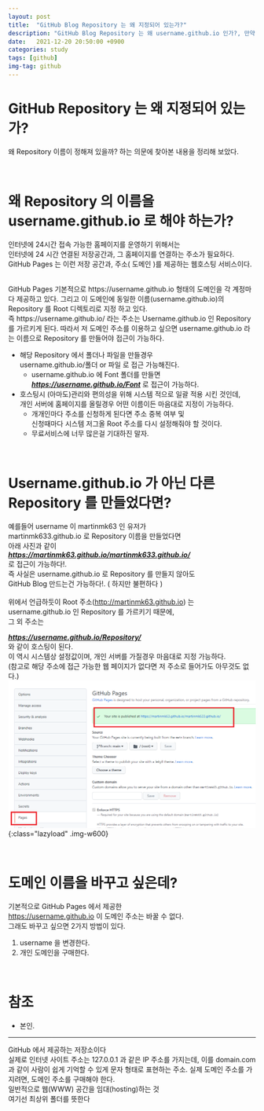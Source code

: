 ```yaml
---
layout: post
title:  "GitHub Blog Repository 는 왜 지정되어 있는가?"
description: "GitHub Blog Repository 는 왜 username.github.io 인가?, 만약 잘못 만들었다면?"
date:   2021-12-20 20:50:00 +0900
categories: study
tags: [github]
img-tag: github
---
```


# GitHub Repository 는 왜 지정되어 있는가?
왜 <span class="tooltip" id="id-1">Repository</span> 이름이 정해져 있을까? 하는 의문에 찾아본 내용을 정리해 보았다.

<br>

# 왜 Repository 의 이름을 username.github.io 로 해야 하는가? ###
인터넷에 24시간 접속 가능한 홈페이지를 운영하기 위해서는   
인터넷에 24 시간 연결된 저장공간과, 그 홈페이지를 연결하는 주소가 필요하다.  
GitHub Pages 는 이런 저장 공간과, 주소(
<span class="tooltip" id="id-2">도메인</span> )를 제공하는 
<span class="tooltip" id="id-3">웹호스팅</span> 서비스이다. 

<br>
GitHub Pages 기본적으로 https://username.github.io 형태의  
도메인을 각 계정마다 제공하고 있다.  
그리고 이 도메인에 동일한 이름(username.github.io)의  
 Repository 를 <span class="tooltip" id="id-4">Root</span> 디렉토리로 지정 하고 있다.  
 <br>
즉 https://username.github.io/ 라는 주소는  
 Username.github.io 인 Repository 를 가르키게 된다.  
따라서 저 도메인 주소를 이용하고 싶으면 username.github.io 라는  
 이름으로 Repository 를 만들어야 접근이 가능하다.  
 <br>

- 해당 Repository 에서 폴더나 파일을 만들경우  
 username.github.io/폴더 or 파일 로 접근 가능해진다.  
    - username.github.io 에 Font 폴더를 만들면  
     ***https://username.github.io/Font*** 로 접근이 가능하다.  
- 호스팅시 (아마도)관리와 편의성을 위해 시스템 적으로 일괄 적용 시킨 것인데,  
 개인 서버에 홈페이지를 올릴경우 어떤 이름이든 마음대로 지정이 가능하다.
    - 개개인마다 주소를 신청하게 된다면 주소 중복 여부 및   
    신청때마다 시스템 저그올 Root 주소를 다시 설정해줘야 할 것이다.  
    - 무료서비스에 너무 많은걸 기대하진 말자.
<br>



# Username.github.io 가 아닌 다른 Repository 를 만들었다면? #
예를들어 username 이 martinmk63 인 유저가  
 martinmk633.github.io 로 Repository 이름을 만들었다면   
아래 사진과 같이  
 ***https://martinmk63.github.io/martinmk633.github.io/***   
 로 접근이 가능하다!.  
즉 사실은 username.github.io 로 Repository 를 만들지 않아도   
GitHub Blog 만드는건 가능하다!. ( 하지만 불편하다 )   
<br>
위에서 언급하듯이 Root 주소(http://martinmk63.github.io) 는   
username.github.io 인 Repository 를 가르키기 때문에,  
그 외 주소는    

***https://username.github.io/Repository/***  
와 같이 호스팅이 된다.  
이 역시 시스템상 설정값이며, 개인 서버를 가질경우 마음대로 지정 가능하다.  
(참고로 해당 주소에 접근 가능한 웹 페이지가 없다면 저 주소로 들어가도 아무것도 없다.)  
![page-setting](/assets/img/post-img/start-github-github/github-page-setting.png){:class="lazyload" .img-w600} 

<br>


# 도메인 이름을 바꾸고 싶은데? #
기본적으로 GitHub Pages 에서 제공한  
https://username.github.io  이 도메인 주소는 바꿀 수 없다.  
그래도 바꾸고 싶으면 2가지 방법이 있다.  
1. username 을 변경한다.
2. 개인 도메인을 구매한다. 

<br>


# 참조
- 본인. 

<hr>
<div class="tooltip-desc">
  <div class="tooltip-description" id="desc-1">GitHub 에서 제공하는 저장소이다</div>
  <div class="tooltip-description" id="desc-2">실제로 인터넷 사이트 주소는 127.0.0.1 과 같은 IP 주소를 가지는데, 이를 domain.com 과 같이 사람이 쉽게 기억할 수 있게 문자 형태로 표현하는 주소.
  실제 도메인 주소를 가지려면, 도메인 주소를 구매해야 한다.</div>
  <div class="tooltip-description" id="desc-3">일반적으로 웹(WWW) 공간을 임대(hosting)하는 것</div> 
  <div class="tooltip-description" id="desc-4">여기선 최상위 폴더를 뜻한다</div>
</div>
